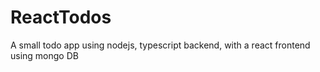 # ReactTodos
A small todo app using nodejs, typescript backend, with a react frontend using mongo DB
